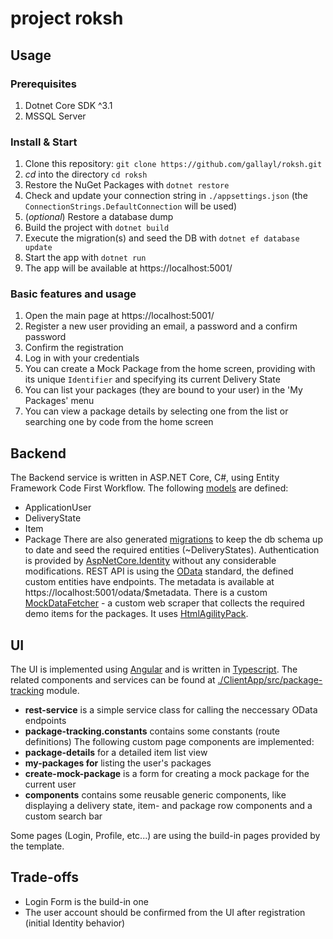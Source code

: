 # project roksh

## Usage

### Prerequisites

1. Dotnet Core SDK ^3.1
1. MSSQL Server

### Install & Start

1. Clone this repository: `git clone https://github.com/gallayl/roksh.git`
1. _cd_ into the directory `cd roksh`
1. Restore the NuGet Packages with `dotnet restore`
1. Check and update your connection string in `./appsettings.json` (the `ConnectionStrings.DefaultConnection` will be used)
1. (_optional_) Restore a database dump
1. Build the project with `dotnet build`
1. Execute the migration(s) and seed the DB with `dotnet ef database update`
1. Start the app with `dotnet run`
1. The app will be available at https://localhost:5001/

### Basic features and usage

1. Open the main page at https://localhost:5001/
1. Register a new user providing an email, a password and a confirm password
1. Confirm the registration
1. Log in with your credentials
1. You can create a Mock Package from the home screen, providing with its unique `Identifier` and specifying its current Delivery State
1. You can list your packages (they are bound to your user) in the 'My Packages' menu
1. You can view a package details by selecting one from the list or searching one by code from the home screen

## Backend

The Backend service is written in ASP.NET Core, C#, using Entity Framework Code First Workflow.
The following [models](https://github.com/gallayl/roksh/tree/master/Models) are defined:

- ApplicationUser
- DeliveryState
- Item
- Package
  There are also generated [migrations](https://github.com/gallayl/roksh/tree/master/Migrations) to keep the db schema up to date and seed the required entities (~DeliveryStates).
  Authentication is provided by [AspNetCore.Identity](https://docs.microsoft.com/en-us/aspnet/core/security/authentication/identity?view=aspnetcore-3.1&tabs=visual-studio) without any considerable modifications.
  REST API is using the [OData](https://www.odata.org/) standard, the defined custom entities have endpoints. The metadata is available at https://localhost:5001/odata/$metadata.
  There is a custom [MockDataFetcher](https://github.com/gallayl/roksh/blob/master/Services/MockDataFetcher.cs) - a custom web scraper that collects the required demo items for the packages. It uses [HtmlAgilityPack](https://html-agility-pack.net/).

## UI

The UI is implemented using [Angular](https://angular.io/) and is written in [Typescript](https://www.typescriptlang.org/). The related components and services can be found at [./ClientApp/src/package-tracking](https://github.com/gallayl/roksh/tree/master/ClientApp/src/package-tracking) module.

- **rest-service** is a simple service class for calling the neccessary OData endpoints
- **package-tracking.constants** contains some constants (route definitions)
  The following custom page components are implemented:
- **package-details** for a detailed item list view
- **my-packages for** listing the user's packages
- **create-mock-package** is a form for creating a mock package for the current user
- **components** contains some reusable generic components, like displaying a delivery state, item- and package row components and a custom search bar

Some pages (Login, Profile, etc...) are using the build-in pages provided by the template.

## Trade-offs

- Login Form is the build-in one
- The user account should be confirmed from the UI after registration (initial Identity behavior)

